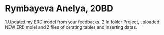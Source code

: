 # Rymbayeva Anelya, 20BD
1.Updated my ERD model from your feedbacks.
2.In folder Project, uploaded NEW ERD molel and 2 files of cerating tables,and inserting datas.
